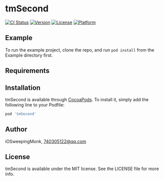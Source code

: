# tmSecond

[![CI Status](https://img.shields.io/travis/iOSweepingMonk/tmSecond.svg?style=flat)](https://travis-ci.org/iOSweepingMonk/tmSecond)
[![Version](https://img.shields.io/cocoapods/v/tmSecond.svg?style=flat)](https://cocoapods.org/pods/tmSecond)
[![License](https://img.shields.io/cocoapods/l/tmSecond.svg?style=flat)](https://cocoapods.org/pods/tmSecond)
[![Platform](https://img.shields.io/cocoapods/p/tmSecond.svg?style=flat)](https://cocoapods.org/pods/tmSecond)

## Example

To run the example project, clone the repo, and run `pod install` from the Example directory first.

## Requirements

## Installation

tmSecond is available through [CocoaPods](https://cocoapods.org). To install
it, simply add the following line to your Podfile:

```ruby
pod 'tmSecond'
```

## Author

iOSweepingMonk, 740305122@qq.com

## License

tmSecond is available under the MIT license. See the LICENSE file for more info.
